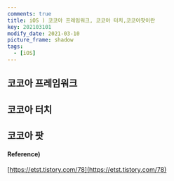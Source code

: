 ```yaml
---
comments: true
title: iOS ) 코코아 프레임워크, 코코아 터치,코코아팟이란
key: 202103101
modify_date: 2021-03-10
picture_frame: shadow
tags:
  - [iOS]
---
```

 
## 코코아 프레임워크

## 코코아 터치

## 코코아 팟

#### Reference)
 
[https://etst.tistory.com/78](https://etst.tistory.com/78)
